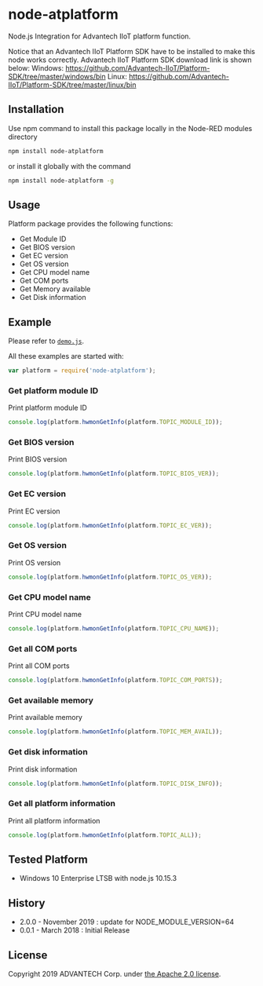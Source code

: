# node-atplatform
Node.js Integration for Advantech IIoT platform function.

Notice that an Advantech IIoT Platform SDK have to be installed to make this node works correctly.
Advantech IIoT Platform SDK download link is shown below:
Windows:
  https://github.com/Advantech-IIoT/Platform-SDK/tree/master/windows/bin
Linux:
  https://github.com/Advantech-IIoT/Platform-SDK/tree/master/linux/bin


## Installation
Use npm command to install this package locally in the Node-RED modules directory
``` bash
npm install node-atplatform
```
or install it globally with the command
```bash
npm install node-atplatform -g
```


## Usage
Platform package provides the following functions:
 - Get Module ID
 - Get BIOS version
 - Get EC version
 - Get OS version
 - Get CPU model name
 - Get COM ports
 - Get Memory available
 - Get Disk information


## Example
Please refer to [`demo.js`](./demo.js).

All these examples are started with:
```js
var platform = require('node-atplatform');
```

### Get platform module ID
Print platform module ID
```js
console.log(platform.hwmonGetInfo(platform.TOPIC_MODULE_ID));
```

### Get BIOS version
Print BIOS version
```js
console.log(platform.hwmonGetInfo(platform.TOPIC_BIOS_VER));
```

### Get EC version
Print EC version
```js
console.log(platform.hwmonGetInfo(platform.TOPIC_EC_VER));
```

### Get OS version
Print OS version
```js
console.log(platform.hwmonGetInfo(platform.TOPIC_OS_VER));
```

### Get CPU model name
Print CPU model name
```js
console.log(platform.hwmonGetInfo(platform.TOPIC_CPU_NAME));
```

### Get all COM ports
Print all COM ports
```js
console.log(platform.hwmonGetInfo(platform.TOPIC_COM_PORTS));
```

### Get available memory
Print available memory
```js
console.log(platform.hwmonGetInfo(platform.TOPIC_MEM_AVAIL));
```

### Get disk information
Print disk information
```js
console.log(platform.hwmonGetInfo(platform.TOPIC_DISK_INFO));
```

### Get all platform information
Print all platform information
```js
console.log(platform.hwmonGetInfo(platform.TOPIC_ALL));
```


## Tested Platform
- Windows 10 Enterprise LTSB with node.js 10.15.3


## History
- 2.0.0 - November 2019 : update for NODE_MODULE_VERSION=64
- 0.0.1 - March 2018 : Initial Release


## License
Copyright 2019 ADVANTECH Corp. under [the Apache 2.0 license](LICENSE).
